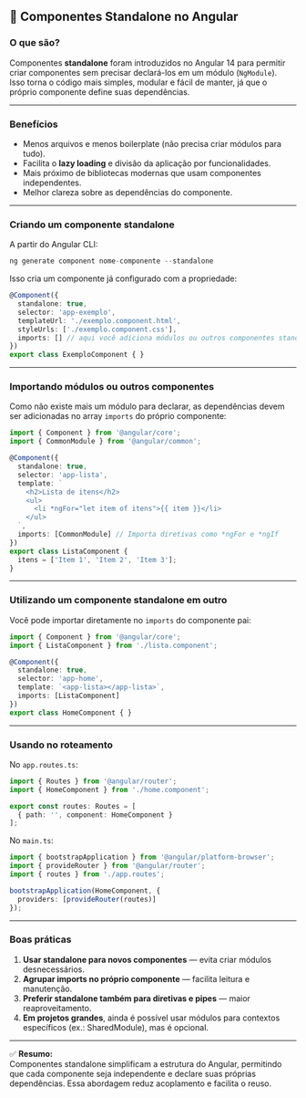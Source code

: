 ## 📌 Componentes Standalone no Angular

### O que são?
Componentes **standalone** foram introduzidos no Angular 14 para permitir criar componentes sem precisar declará-los em um módulo (`NgModule`).  
Isso torna o código mais simples, modular e fácil de manter, já que o próprio componente define suas dependências.

---

### Benefícios
- Menos arquivos e menos boilerplate (não precisa criar módulos para tudo).
- Facilita o **lazy loading** e divisão da aplicação por funcionalidades.
- Mais próximo de bibliotecas modernas que usam componentes independentes.
- Melhor clareza sobre as dependências do componente.

---

### Criando um componente standalone
A partir do Angular CLI:
```ts
ng generate component nome-componente --standalone
```

Isso cria um componente já configurado com a propriedade:
```ts
@Component({
  standalone: true,
  selector: 'app-exemplo',
  templateUrl: './exemplo.component.html',
  styleUrls: ['./exemplo.component.css'],
  imports: [] // aqui você adiciona módulos ou outros componentes standalone
})
export class ExemploComponent { }
```

---

### Importando módulos ou outros componentes
Como não existe mais um módulo para declarar, as dependências devem ser adicionadas no array `imports` do próprio componente:
```ts
import { Component } from '@angular/core';
import { CommonModule } from '@angular/common';

@Component({
  standalone: true,
  selector: 'app-lista',
  template: `
    <h2>Lista de itens</h2>
    <ul>
      <li *ngFor="let item of itens">{{ item }}</li>
    </ul>
  `,
  imports: [CommonModule] // Importa diretivas como *ngFor e *ngIf
})
export class ListaComponent {
  itens = ['Item 1', 'Item 2', 'Item 3'];
}
```

---

### Utilizando um componente standalone em outro
Você pode importar diretamente no `imports` do componente pai:
```ts
import { Component } from '@angular/core';
import { ListaComponent } from './lista.component';

@Component({
  standalone: true,
  selector: 'app-home',
  template: `<app-lista></app-lista>`,
  imports: [ListaComponent]
})
export class HomeComponent { }
```

---

### Usando no roteamento
No `app.routes.ts`:
```ts
import { Routes } from '@angular/router';
import { HomeComponent } from './home.component';

export const routes: Routes = [
  { path: '', component: HomeComponent }
];
```

No `main.ts`:
```ts
import { bootstrapApplication } from '@angular/platform-browser';
import { provideRouter } from '@angular/router';
import { routes } from './app.routes';

bootstrapApplication(HomeComponent, {
  providers: [provideRouter(routes)]
});
```

---

### Boas práticas
1. **Usar standalone para novos componentes** — evita criar módulos desnecessários.
2. **Agrupar imports no próprio componente** — facilita leitura e manutenção.
3. **Preferir standalone também para diretivas e pipes** — maior reaproveitamento.
4. **Em projetos grandes**, ainda é possível usar módulos para contextos específicos (ex.: SharedModule), mas é opcional.

---

✅ **Resumo:**  
Componentes standalone simplificam a estrutura do Angular, permitindo que cada componente seja independente e declare suas próprias dependências. Essa abordagem reduz acoplamento e facilita o reuso.
